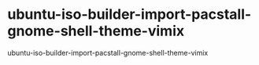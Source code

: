# ubuntu-iso-builder-import-pacstall-gnome-shell-theme-vimix
ubuntu-iso-builder-import-pacstall-gnome-shell-theme-vimix
